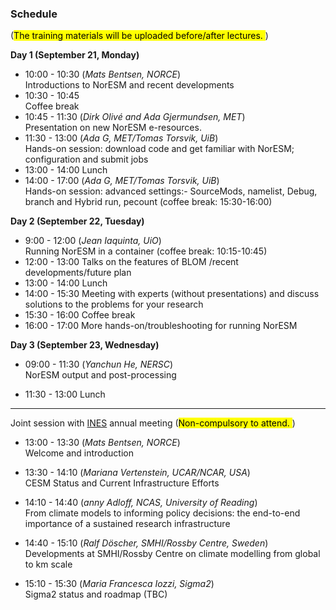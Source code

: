 ### Schedule
(<mark>The training materials will be uploaded before/after lectures. </mark>)

**Day 1 (September 21, Monday)**
- 10:00 - 10:30 
  (_Mats Bentsen, NORCE_) \
  Introductions to NorESM and recent developments
- 10:30 - 10:45 \
  Coffee break  
- 10:45 - 11:30
  (_Dirk Olivé and Ada Gjermundsen, MET_) \
  Presentation on new NorESM e-resources.
- 11:30 - 13:00
  (_Ada G, MET/Tomas Torsvik, UiB_) \
  Hands-on session: download code and get familiar with NorESM; configuration and submit jobs
- 13:00 - 14:00
  Lunch
- 14:00 - 17:00
  (_Ada G, MET/Tomas Torsvik, UiB_) \
  Hands-on session: advanced settings:- SourceMods, namelist, Debug, branch and Hybrid run, pecount (coffee break: 15:30-16:00)

**Day 2 (September 22, Tuesday)**
- 9:00 - 12:00
  (_Jean Iaquinta, UiO_) \
  Running NorESM in a container (coffee break: 10:15-10:45)
- 12:00 - 13:00
  Talks on the features of BLOM /recent developments/future plan
- 13:00 - 14:00
  Lunch
- 14:00 - 15:30
  Meeting with experts (without presentations) and discuss solutions to the problems for your research
- 15:30 - 16:00
  Coffee break
- 16:00 - 17:00
  More hands-on/troubleshooting for running NorESM

**Day 3 (September 23, Wednesday)**
- 09:00 - 11:30
  (_Yanchun He, NERSC_) \
  NorESM output and post-processing

- 11:30 - 13:00
  Lunch

---
Joint session with [INES](https://www.ines.noresm.org) annual meeting (<mark>Non-compulsory to attend. </mark>)

- 13:00 - 13:30 (_Mats Bentsen, NORCE_)\
Welcome and introduction

- 13:30 - 14:10 (_Mariana Vertenstein, UCAR/NCAR, USA_) \
CESM Status and Current Infrastructure Efforts

- 14:10 - 14:40 (_anny Adloff, NCAS, University of Reading_) \
From climate models to informing policy decisions: the end-to-end importance of a sustained research infrastructure

- 14:40 - 15:10 (_Ralf Döscher, SMHI/Rossby Centre, Sweden_) \
Developments at SMHI/Rossby Centre on climate modelling from global to km scale

- 15:10 - 15:30 (_Maria Francesca Iozzi, Sigma2_) \
Sigma2 status and roadmap (TBC)
